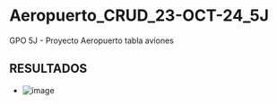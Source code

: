# Aeropuerto_CRUD_23-OCT-24_5J
GPO 5J - Proyecto Aeropuerto tabla aviones

## RESULTADOS
- ![image](https://github.com/user-attachments/assets/bfbd44e5-8ae3-4645-ae3d-be07f475d134)

